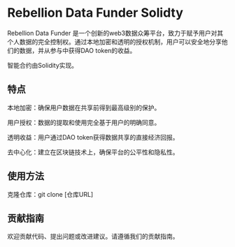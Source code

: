 # Rebellion Data Funder Solidty

Rebellion Data Funder 是一个创新的web3数据众筹平台，致力于赋予用户对其个人数据的完全控制权。通过本地加密和透明的授权机制，用户可以安全地分享他们的数据，并从参与中获得DAO token的收益。

智能合约由Solidity实现。

## 特点

本地加密：确保用户数据在共享前得到最高级别的保护。 

用户授权：数据的提取和使用完全基于用户的明确同意。 

透明收益：用户通过DAO token获得数据共享的直接经济回报。 

去中心化：建立在区块链技术上，确保平台的公平性和隐私性。

## 使用方法

克隆仓库：git clone [仓库URL]

## 贡献指南

欢迎贡献代码、提出问题或改进建议。请遵循我们的贡献指南。
